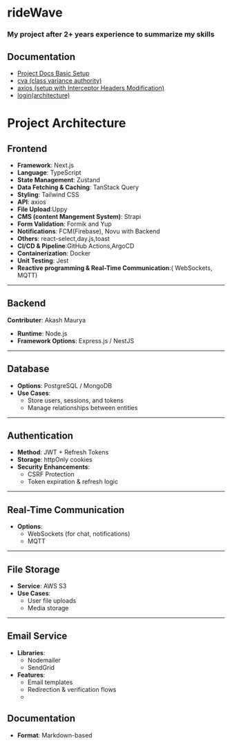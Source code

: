 # rideWave
### My project after 2+ years experience to summarize my skills

## Documentation
- [Project Docs Basic Setup](./docs/setup.md)
- [cva (class variance authority)](./docs/cva.md)
- [axios (setup with Interceptor Headers Modification)](./docs/axios-setup.md)
- [login(architecture)](./docs/login.md)

# Project Architecture

## Frontend
- **Framework**: Next.js  
- **Language**: TypeScript  
- **State Management**: Zustand  
- **Data Fetching & Caching**: TanStack Query  
- **Styling**: Tailwind CSS 
- **API**: axios
- **File Upload**:Uppy
- **CMS (content Mangement System)**: Strapi  
- **Form Validation**: Formik and Yup
- **Notifications**: FCM(Firebase), Novu with Backend
- **Others**: react-select,day.js,toast
- **CI/CD & Pipeline**:GitHub Actions,ArgoCD
- **Containerization**: Docker  
- **Unit Testing**: Jest
- **Reactive programming & Real-Time Communication**:( WebSockets, MQTT)


---

## Backend
 **Contributer**: Akash Maurya
- **Runtime**: Node.js  
- **Framework Options**: Express.js / NestJS  

---
## Database
- **Options**: PostgreSQL / MongoDB  
- **Use Cases**:  
  - Store users, sessions, and tokens  
  - Manage relationships between entities  

---

## Authentication
- **Method**: JWT + Refresh Tokens  
- **Storage**: httpOnly cookies  
- **Security Enhancements**:  
  - CSRF Protection  
  - Token expiration & refresh logic  

---

## Real-Time Communication
- **Options**:  
  - WebSockets (for chat, notifications)  
  - MQTT   

---

## File Storage
- **Service**: AWS S3  
- **Use Cases**:  
  - User file uploads  
  - Media storage  

---

## Email Service
- **Libraries**:  
  - Nodemailer  
  - SendGrid  
- **Features**:  
  - Email templates  
  - Redirection & verification flows
  - 
## Documentation
- **Format**: Markdown-based


